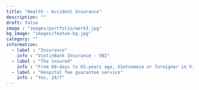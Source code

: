 ```yaml
---
title: "Health - Accident Insurance"
description: ""
draft: false
image : "images/portfolio/work3.jpg"
bg_image: "images/featue-bg.jpg"
category: ""
information:
  - label : "Insurance"
    info : "VietinBank Insurance - VBI"
  - label : "The insured"
    info : "From 60-days to 65-years age, Vietnamese or foreigner in Vietnam"
  - label : "Hospital fee guarantee service"
    info : "Yes, 24/7"
---
```


## 
